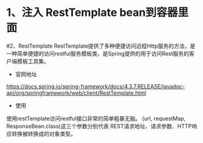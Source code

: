 # 1、注入 RestTemplate bean到容器里面

#2、RestTemplate
RestTemplate提供了多种便捷访问远程Http服务的方法，是一种简单便捷的访问restful服务模板类，是Spring提供的用于访问Rest服务的客户端模板工具集。

- 官网地址

 https://docs.spring.io/spring-framework/docs/4.3.7.RELEASE/javadoc-api/org/springframework/web/client/RestTemplate.html
 
- 使用

使用restTemplate访问restful接口非常的简单粗暴无脑。
(url, requestMap, ResponseBean.class)这三个参数分别代表 
REST请求地址、请求参数、HTTP响应转换被转换成的对象类型。